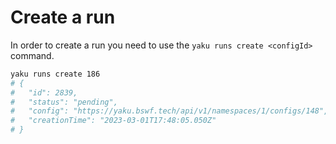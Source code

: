 <!--
SPDX-FileCopyrightText: 2024 grow platform GmbH

SPDX-License-Identifier: MIT
-->

# Create a run

In order to create a run you need to use the `yaku runs create <configId>` command.

```bash
yaku runs create 186
# {
#   "id": 2839,
#   "status": "pending",
#   "config": "https://yaku.bswf.tech/api/v1/namespaces/1/configs/148",
#   "creationTime": "2023-03-01T17:48:05.050Z"
# }
```
